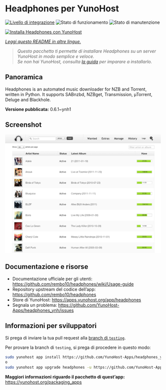 <!--
N.B.: Questo README è stato automaticamente generato da <https://github.com/YunoHost/apps/tree/master/tools/readme_generator>
NON DEVE essere modificato manualmente.
-->

# Headphones per YunoHost

[![Livello di integrazione](https://dash.yunohost.org/integration/headphones.svg)](https://dash.yunohost.org/appci/app/headphones) ![Stato di funzionamento](https://ci-apps.yunohost.org/ci/badges/headphones.status.svg) ![Stato di manutenzione](https://ci-apps.yunohost.org/ci/badges/headphones.maintain.svg)

[![Installa Headphones con YunoHost](https://install-app.yunohost.org/install-with-yunohost.svg)](https://install-app.yunohost.org/?app=headphones)

*[Leggi questo README in altre lingue.](./ALL_README.md)*

> *Questo pacchetto ti permette di installare Headphones su un server YunoHost in modo semplice e veloce.*  
> *Se non hai YunoHost, consulta [la guida](https://yunohost.org/install) per imparare a installarlo.*

## Panoramica

Headphones is an automated music downloader for NZB and Torrent, written in Python. It supports SABnzbd, NZBget, Transmission, µTorrent, Deluge and Blackhole.


**Versione pubblicata:** 0.6.1~ynh1

## Screenshot

![Screenshot di Headphones](./doc/screenshots/screenshot01.png)

## Documentazione e risorse

- Documentazione ufficiale per gli utenti: <https://github.com/rembo10/headphones/wiki/Usage-guide>
- Repository upstream del codice dell’app: <https://github.com/rembo10/headphones>
- Store di YunoHost: <https://apps.yunohost.org/app/headphones>
- Segnala un problema: <https://github.com/YunoHost-Apps/headphones_ynh/issues>

## Informazioni per sviluppatori

Si prega di inviare la tua pull request alla [branch di `testing`](https://github.com/YunoHost-Apps/headphones_ynh/tree/testing).

Per provare la branch di `testing`, si prega di procedere in questo modo:

```bash
sudo yunohost app install https://github.com/YunoHost-Apps/headphones_ynh/tree/testing --debug
o
sudo yunohost app upgrade headphones -u https://github.com/YunoHost-Apps/headphones_ynh/tree/testing --debug
```

**Maggiori informazioni riguardo il pacchetto di quest’app:** <https://yunohost.org/packaging_apps>
